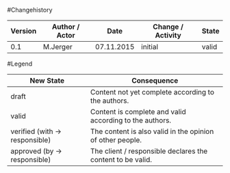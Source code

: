 #Changehistory
	
|Version	|Author / Actor					|Date		|Change / Activity	|State	|
|-----------|-------------------------------|-----------|-------------------|-------|
|0.1		|M.Jerger						|07.11.2015	|initial			|valid	|


#Legend

|New State						|Consequence	|
| ----------------------------- | ------------- |
|draft							|Content not yet complete according to the authors.|
|valid							|Content is complete and valid according to the authors.|
|verified (with → responsible)	|The content is also valid in the opinion of other people.|
|approved (by → responsible)	|The client / responsible declares the content to be valid.|
